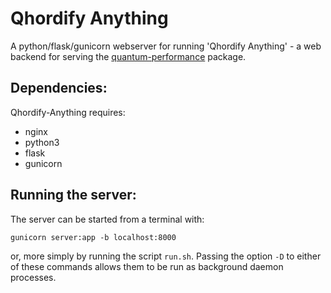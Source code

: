 # Qhordify Anything
A python/flask/gunicorn webserver for running 'Qhordify Anything' - a web backend for serving the [quantum-performance](https://github.com/MichaelSeaman/quantum_performance) package.

## Dependencies:
Qhordify-Anything requires:

* nginx
* python3
* flask
* gunicorn

## Running the server:
The server can be started from a terminal with:
```
gunicorn server:app -b localhost:8000
```
or, more simply by running the script ```run.sh```. Passing the option ```-D``` to either of these commands allows them to be run as background daemon processes.
